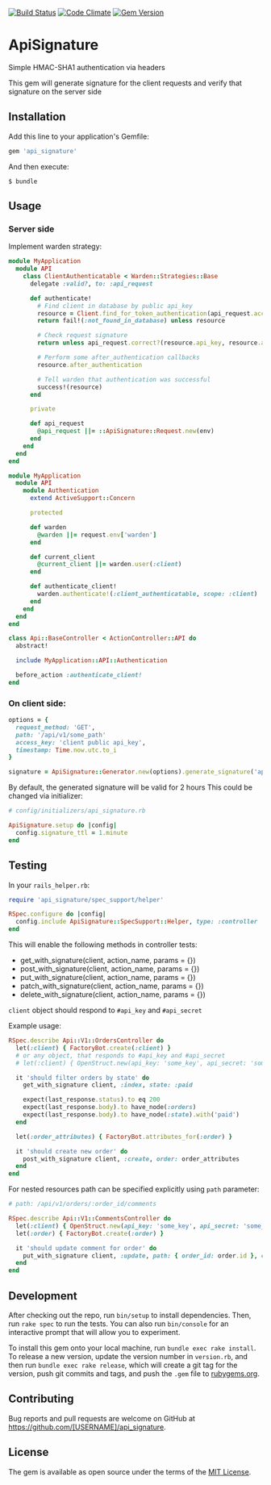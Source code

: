 [![Build Status](https://semaphoreci.com/api/v1/igormalinovskiy/api_signature/branches/master/shields_badge.svg)](https://semaphoreci.com/igormalinovskiy/api_signature)
[![Code Climate](https://codeclimate.com/github/psyipm/api_signature/badges/gpa.svg)](https://codeclimate.com/github/psyipm/api_signature)
[![Gem Version](https://badge.fury.io/rb/api_signature.svg)](https://badge.fury.io/rb/api_signature)

# ApiSignature

Simple HMAC-SHA1 authentication via headers

This gem will generate signature for the client requests and verify that signature on the server side

## Installation

Add this line to your application's Gemfile:

```ruby
gem 'api_signature'
```

And then execute:

    $ bundle

## Usage

### Server side

Implement warden strategy:
```ruby
module MyApplication
  module API
    class ClientAuthenticatable < Warden::Strategies::Base
      delegate :valid?, to: :api_request

      def authenticate!
        # Find client in database by public api_key
        resource = Client.find_for_token_authentication(api_request.access_key)
        return fail!(:not_found_in_database) unless resource

        # Check request signature
        return unless api_request.correct?(resource.api_key, resource.api_secret)

        # Perform some after_authentication callbacks
        resource.after_authentication

        # Tell warden that authentication was successful
        success!(resource)
      end

      private

      def api_request
        @api_request ||= ::ApiSignature::Request.new(env)
      end
    end
  end
end
```

```ruby
module MyApplication
  module API
    module Authentication
      extend ActiveSupport::Concern

      protected

      def warden
        @warden ||= request.env['warden']
      end

      def current_client
        @current_client ||= warden.user(:client)
      end

      def authenticate_client!
        warden.authenticate!(:client_authenticatable, scope: :client)
      end
    end
  end
end
```

```ruby
class Api::BaseController < ActionController::API do
  abstract!

  include MyApplication::API::Authentication

  before_action :authenticate_client!
end
```

### On client side:

```ruby
options = {
  request_method: 'GET',
  path: '/api/v1/some_path'
  access_key: 'client public api_key',
  timestamp: Time.now.utc.to_i
}

signature = ApiSignature::Generator.new(options).generate_signature('api_secret')
```

By default, the generated signature will be valid for 2 hours
This could be changed via initializer:

```ruby
# config/initializers/api_signature.rb

ApiSignature.setup do |config|
  config.signature_ttl = 1.minute
end
```

## Testing

In your `rails_helper.rb`:

```ruby
require 'api_signature/spec_support/helper'

RSpec.configure do |config|
  config.include ApiSignature::SpecSupport::Helper, type: :controller
end
```

This will enable the following methods in controller tests:

* get_with_signature(client, action_name, params = {})
* post_with_signature(client, action_name, params = {})
* put_with_signature(client, action_name, params = {})
* patch_with_signature(client, action_name, params = {})
* delete_with_signature(client, action_name, params = {})

`client` object should respond to `#api_key` and `#api_secret`

Example usage:

```ruby
RSpec.describe Api::V1::OrdersController do
  let(:client) { FactoryBot.create(:client) }
  # or any object, that responds to #api_key and #api_secret
  # let(:client) { OpenStruct.new(api_key: 'some_key', api_secret: 'some_api_secret') }

  it 'should filter orders by state' do
    get_with_signature client, :index, state: :paid

    expect(last_response.status).to eq 200
    expect(last_response.body).to have_node(:orders)
    expect(last_response.body).to have_node(:state).with('paid')
  end

  let(:order_attributes) { FactoryBot.attributes_for(:order) }

  it 'should create new order' do
    post_with_signature client, :create, order: order_attributes
  end
end
```

For nested resources path can be specified explicitly using `path` parameter:

```ruby
# path: /api/v1/orders/:order_id/comments

RSpec.describe Api::V1::CommentsController do
  let(:client) { OpenStruct.new(api_key: 'some_key', api_secret: 'some_api_secret') }
  let(:order) { FactoryBot.create(:order) }

  it 'should update comment for order' do
    put_with_signature client, :update, path: { order_id: order.id }, comment: { content: 'Some value' }
  end
end
```

## Development

After checking out the repo, run `bin/setup` to install dependencies. Then, run `rake spec` to run the tests. You can also run `bin/console` for an interactive prompt that will allow you to experiment.

To install this gem onto your local machine, run `bundle exec rake install`. To release a new version, update the version number in `version.rb`, and then run `bundle exec rake release`, which will create a git tag for the version, push git commits and tags, and push the `.gem` file to [rubygems.org](https://rubygems.org).

## Contributing

Bug reports and pull requests are welcome on GitHub at https://github.com/[USERNAME]/api_signature.

## License

The gem is available as open source under the terms of the [MIT License](http://opensource.org/licenses/MIT).
